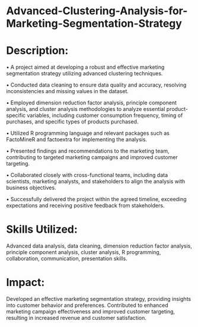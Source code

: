 # Advanced-Clustering-Analysis-for-Marketing-Segmentation-Strategy

# Description:

• A project aimed at developing a robust and effective marketing segmentation strategy utilizing advanced clustering techniques. 

• Conducted data cleaning to ensure data quality and accuracy, resolving inconsistencies and missing values in the dataset.

• Employed dimension reduction factor analysis, principle component analysis, and cluster analysis methodologies to analyze essential product-specific variables, including customer consumption frequency, timing of purchases, and specific types of products purchased.

• Utilized R programming language and relevant packages such as FactoMineR and factoextra for implementing the analysis.

• Presented findings and recommendations to the marketing team, contributing to targeted marketing campaigns and improved customer targeting.

• Collaborated closely with cross-functional teams, including data scientists, marketing analysts, and stakeholders to align the analysis with business objectives.

• Successfully delivered the project within the agreed timeline, exceeding expectations and receiving positive feedback from stakeholders.

# Skills Utilized: 

Advanced data analysis, data cleaning, dimension reduction factor analysis, principle component analysis, cluster analysis, R programming, collaboration, communication, presentation skills.

# Impact: 

Developed an effective marketing segmentation strategy, providing insights into customer behavior and preferences. Contributed to enhanced marketing campaign effectiveness and improved customer targeting, resulting in increased revenue and customer satisfaction.
